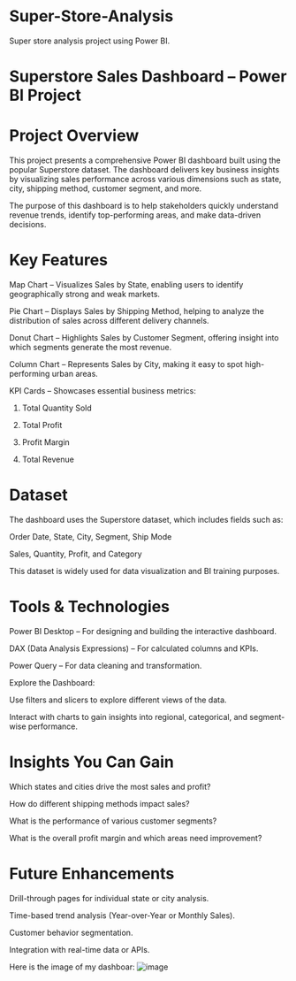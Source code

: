 # Super-Store-Analysis
Super store analysis project using Power BI.

# Superstore Sales Dashboard – Power BI Project
# Project Overview
This project presents a comprehensive Power BI dashboard built using the popular Superstore dataset. The dashboard delivers key business insights by visualizing sales performance across various dimensions such as state, city, shipping method, customer segment, and more.

The purpose of this dashboard is to help stakeholders quickly understand revenue trends, identify top-performing areas, and make data-driven decisions.

# Key Features
Map Chart – Visualizes Sales by State, enabling users to identify geographically strong and weak markets.

Pie Chart – Displays Sales by Shipping Method, helping to analyze the distribution of sales across different delivery channels.

Donut Chart – Highlights Sales by Customer Segment, offering insight into which segments generate the most revenue.

Column Chart – Represents Sales by City, making it easy to spot high-performing urban areas.

KPI Cards – Showcases essential business metrics:


 1. Total Quantity Sold

 2. Total Profit

 3. Profit Margin
 
 4. Total Revenue

# Dataset
The dashboard uses the Superstore dataset, which includes fields such as:

Order Date, State, City, Segment, Ship Mode

Sales, Quantity, Profit, and Category

This dataset is widely used for data visualization and BI training purposes.

# Tools & Technologies
Power BI Desktop – For designing and building the interactive dashboard.

DAX (Data Analysis Expressions) – For calculated columns and KPIs.

Power Query – For data cleaning and transformation.

Explore the Dashboard:

Use filters and slicers to explore different views of the data.

Interact with charts to gain insights into regional, categorical, and segment-wise performance.

# Insights You Can Gain
Which states and cities drive the most sales and profit?

How do different shipping methods impact sales?

What is the performance of various customer segments?

What is the overall profit margin and which areas need improvement?

# Future Enhancements
Drill-through pages for individual state or city analysis.

Time-based trend analysis (Year-over-Year or Monthly Sales).

Customer behavior segmentation.

Integration with real-time data or APIs.

Here is the image of my dashboar:
![image](https://github.com/user-attachments/assets/9625368b-cad9-4848-9174-8344274863ff)

